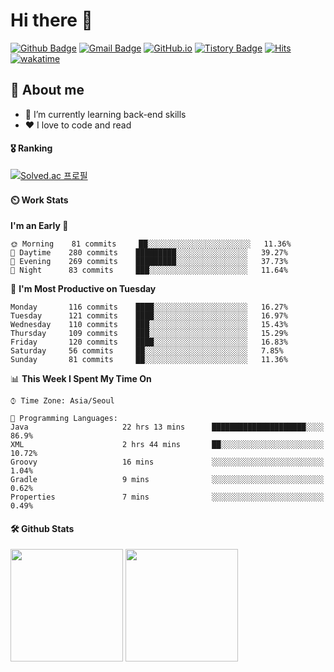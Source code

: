 # Hi there 👋
[![Github Badge](https://img.shields.io/badge/-uiw6unoh-grey?style=flat&logo=github&logoColor=white&link=https://github.com/uiw6unoh/)](https://www.github.com/uiw6unoh/) 
[![Gmail Badge](https://img.shields.io/badge/-uiw6unoh@naver.com-c14438?style=flat&logo=Gmail&logoColor=white&link=mailto:uiw6unoh@naver.com)](mailto:uiw6unoh@naver.com) 
[![GitHub.io](https://img.shields.io/badge/GitHub.io-orange?style=flat&logoColor=white)](https://uiw6unoh.github.io/)
[![Tistory Badge](https://img.shields.io/badge/Tech%20Blog-yellow?style=flat&logoColor=white)](https://#/)
[![Hits](https://hits.seeyoufarm.com/api/count/incr/badge.svg?url=https%3A%2F%2Fgithub.com%2Fuiw6unoh&count_bg=%2379C83D&title_bg=%23555555&icon=&icon_color=%23E7E7E7&title=hits&edge_flat=false)](https://hits.seeyoufarm.com)
[![wakatime](https://wakatime.com/badge/user/54252e40-b19e-45e1-9ec9-fb1c5a26c628.svg)](https://wakatime.com/@54252e40-b19e-45e1-9ec9-fb1c5a26c628)
<!-- [![Portfolio Badge](https://img.shields.io/badge/portfolio-web-blue?style=flat&link=https://github.com/uiw6unoh/)](https://github.com/uiw6unoh/)  -->

## 💬 About me
- 🌱 I’m currently learning back-end skills
- ❤️ I love to code and read


#### 🎖️ Ranking
[![Solved.ac 프로필](http://mazassumnida.wtf/api/v2/generate_badge?boj=uiw6unoh)](https://www.acmicpc.net/user/uiw6unoh)

#### ⏲️ Work Stats
<!--[![uiw6unoh's wakatime stats](https://github-readme-stats.vercel.app/api/wakatime?username=uiw6unoh)]-->

<!--START_SECTION:waka-->
**I'm an Early 🐤** 

```text
🌞 Morning    81 commits     ██░░░░░░░░░░░░░░░░░░░░░░░   11.36% 
🌆 Daytime    280 commits    █████████░░░░░░░░░░░░░░░░   39.27% 
🌃 Evening    269 commits    █████████░░░░░░░░░░░░░░░░   37.73% 
🌙 Night      83 commits     ███░░░░░░░░░░░░░░░░░░░░░░   11.64%

```
📅 **I'm Most Productive on Tuesday** 

```text
Monday       116 commits    ████░░░░░░░░░░░░░░░░░░░░░   16.27% 
Tuesday      121 commits    ████░░░░░░░░░░░░░░░░░░░░░   16.97% 
Wednesday    110 commits    ███░░░░░░░░░░░░░░░░░░░░░░   15.43% 
Thursday     109 commits    ███░░░░░░░░░░░░░░░░░░░░░░   15.29% 
Friday       120 commits    ████░░░░░░░░░░░░░░░░░░░░░   16.83% 
Saturday     56 commits     ██░░░░░░░░░░░░░░░░░░░░░░░   7.85% 
Sunday       81 commits     ██░░░░░░░░░░░░░░░░░░░░░░░   11.36%

```


📊 **This Week I Spent My Time On** 

```text
⌚︎ Time Zone: Asia/Seoul

💬 Programming Languages: 
Java                     22 hrs 13 mins      █████████████████████░░░░   86.9% 
XML                      2 hrs 44 mins       ██░░░░░░░░░░░░░░░░░░░░░░░   10.72% 
Groovy                   16 mins             ░░░░░░░░░░░░░░░░░░░░░░░░░   1.04% 
Gradle                   9 mins              ░░░░░░░░░░░░░░░░░░░░░░░░░   0.62% 
Properties               7 mins              ░░░░░░░░░░░░░░░░░░░░░░░░░   0.49%

```


<!--END_SECTION:waka-->

#### 🛠️ Github Stats <br/>
<p>
  <img height="180em" src="https://github-readme-stats.vercel.app/api?username=uiw6unoh&show_icons=true&include_all_commits=true">
  <img height="180em" src="https://github-readme-stats.vercel.app/api/top-langs/?username=uiw6unoh&layout=compact">
</p>

